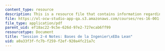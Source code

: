 ```yaml
---
content_type: resource
description: This is a resource file that contains information regarding session 2-4.
file: https://ol-ocw-studio-app-qa.s3.amazonaws.com/courses/res-16-001-lean-enterprise-en-espanol-january-iap-2012/a0a33f3ffc7bf259f2ef920a4fc21a7c_MITRES_16_001IAP12_2-4_Eng.pdf
file_type: application/pdf
parent_uid: ef18ac22-9c5e-626d-97e2-727ecab6ff99
resourcetype: Document
title: "Session 2-4 Notes: Bases de la Ingenier\xEDa Lean"
uid: a0a33f3f-fc7b-f259-f2ef-920a4fc21a7c
---
```

